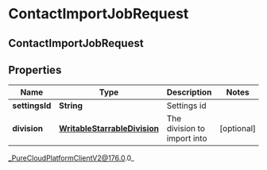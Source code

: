 # ContactImportJobRequest

## ContactImportJobRequest

## Properties

|Name | Type | Description | Notes|
|------------ | ------------- | ------------- | -------------|
| **settingsId** | **String** | Settings id | |
| **division** | [**WritableStarrableDivision**](WritableStarrableDivision) | The division to import into | [optional] |



_PureCloudPlatformClientV2@176.0.0_
